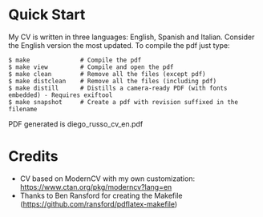 # Quick Start

My CV is written in three languages: English, Spanish and Italian. Consider the English version the most updated.
To compile the pdf just type:

    $ make              # Compile the pdf
    $ make view         # Compile and open the pdf
    $ make clean        # Remove all the files (except pdf)
    $ make distclean    # Remove all the files (including pdf)
    $ make distill      # Distills a camera-ready PDF (with fonts embedded) - Requires exiftool
    $ make snapshot     # Create a pdf with revision suffixed in the filename

PDF generated is diego\_russo\_cv\_en.pdf

# Credits
 * CV based on ModernCV with my own customization: https://www.ctan.org/pkg/moderncv?lang=en
 * Thanks to Ben Ransford for creating the Makefile (https://github.com/ransford/pdflatex-makefile)
